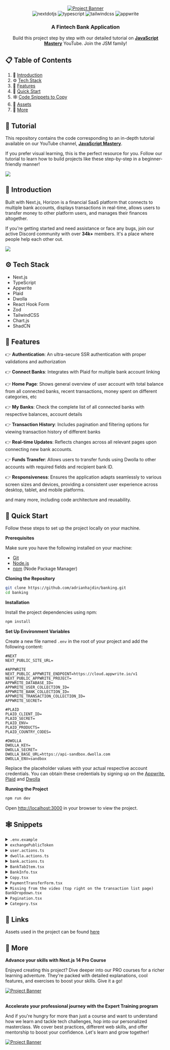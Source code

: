 <div align="center">
  <br />
    <a href="https://youtu.be/PuOVqP_cjkE?feature=shared" target="_blank">
      <img src="https://github.com/adrianhajdin/banking/assets/151519281/3c03519c-7ebd-4539-b598-49e63d1770b4" alt="Project Banner">
    </a>
  <br />
  
  <div>
    <img src="https://img.shields.io/badge/-Next_JS-black?style=for-the-badge&logoColor=white&logo=nextdotjs&color=000000" alt="nextdotjs" />
    <img src="https://img.shields.io/badge/-TypeScript-black?style=for-the-badge&logoColor=white&logo=typescript&color=3178C6" alt="typescript" />
    <img src="https://img.shields.io/badge/-Tailwind_CSS-black?style=for-the-badge&logoColor=white&logo=tailwindcss&color=06B6D4" alt="tailwindcss" />
    <img src="https://img.shields.io/badge/-Appwrite-black?style=for-the-badge&logoColor=white&logo=appwrite&color=FD366E" alt="appwrite" />
  </div>

  <h3 align="center">A Fintech Bank Application</h3>

   <div align="center">
     Build this project step by step with our detailed tutorial on <a href="https://www.youtube.com/@javascriptmastery/videos" target="_blank"><b>JavaScript Mastery</b></a> YouTube. Join the JSM family!
    </div>
</div>

## 📋 <a name="table">Table of Contents</a>

1. 🤖 [Introduction](#introduction)
2. ⚙️ [Tech Stack](#tech-stack)
3. 🔋 [Features](#features)
4. 🤸 [Quick Start](#quick-start)
5. 🕸️ [Code Snippets to Copy](#snippets)
6. 🔗 [Assets](#links)
7. 🚀 [More](#more)

## 🚨 Tutorial

This repository contains the code corresponding to an in-depth tutorial available on our YouTube channel, <a href="https://www.youtube.com/@javascriptmastery/videos" target="_blank"><b>JavaScript Mastery</b></a>. 

If you prefer visual learning, this is the perfect resource for you. Follow our tutorial to learn how to build projects like these step-by-step in a beginner-friendly manner!

<a href="https://youtu.be/PuOVqP_cjkE?feature=shared" target="_blank"><img src="https://github.com/sujatagunale/EasyRead/assets/151519281/1736fca5-a031-4854-8c09-bc110e3bc16d" /></a>

## <a name="introduction">🤖 Introduction</a>

Built with Next.js, Horizon is a financial SaaS platform that connects to multiple bank accounts, displays transactions in real-time, allows users to transfer money to other platform users, and manages their finances altogether. 

If you're getting started and need assistance or face any bugs, join our active Discord community with over **34k+** members. It's a place where people help each other out.

<a href="https://discord.com/invite/n6EdbFJ" target="_blank"><img src="https://github.com/sujatagunale/EasyRead/assets/151519281/618f4872-1e10-42da-8213-1d69e486d02e" /></a>

## <a name="tech-stack">⚙️ Tech Stack</a>

- Next.js
- TypeScript
- Appwrite
- Plaid
- Dwolla
- React Hook Form
- Zod
- TailwindCSS
- Chart.js
- ShadCN

## <a name="features">🔋 Features</a>

👉 **Authentication**: An ultra-secure SSR authentication with proper validations and authorization

👉 **Connect Banks**: Integrates with Plaid for multiple bank account linking

👉 **Home Page**: Shows general overview of user account with total balance from all connected banks, recent transactions, money spent on different categories, etc

👉 **My Banks**: Check the complete list of all connected banks with respective balances, account details

👉 **Transaction History**: Includes pagination and filtering options for viewing transaction history of different banks

👉 **Real-time Updates**: Reflects changes across all relevant pages upon connecting new bank accounts.

👉 **Funds Transfer**: Allows users to transfer funds using Dwolla to other accounts with required fields and recipient bank ID.

👉 **Responsiveness**: Ensures the application adapts seamlessly to various screen sizes and devices, providing a consistent user experience across desktop, tablet, and mobile platforms.

and many more, including code architecture and reusability. 

## <a name="quick-start">🤸 Quick Start</a>

Follow these steps to set up the project locally on your machine.

**Prerequisites**

Make sure you have the following installed on your machine:

- [Git](https://git-scm.com/)
- [Node.js](https://nodejs.org/en)
- [npm](https://www.npmjs.com/) (Node Package Manager)

**Cloning the Repository**

```bash
git clone https://github.com/adrianhajdin/banking.git
cd banking
```

**Installation**

Install the project dependencies using npm:

```bash
npm install
```

**Set Up Environment Variables**

Create a new file named `.env` in the root of your project and add the following content:

```env
#NEXT
NEXT_PUBLIC_SITE_URL=

#APPWRITE
NEXT_PUBLIC_APPWRITE_ENDPOINT=https://cloud.appwrite.io/v1
NEXT_PUBLIC_APPWRITE_PROJECT=
APPWRITE_DATABASE_ID=
APPWRITE_USER_COLLECTION_ID=
APPWRITE_BANK_COLLECTION_ID=
APPWRITE_TRANSACTION_COLLECTION_ID=
APPWRITE_SECRET=

#PLAID
PLAID_CLIENT_ID=
PLAID_SECRET=
PLAID_ENV=
PLAID_PRODUCTS=
PLAID_COUNTRY_CODES=

#DWOLLA
DWOLLA_KEY=
DWOLLA_SECRET=
DWOLLA_BASE_URL=https://api-sandbox.dwolla.com
DWOLLA_ENV=sandbox

```

Replace the placeholder values with your actual respective account credentials. You can obtain these credentials by signing up on the [Appwrite](https://appwrite.io/?utm_source=youtube&utm_content=reactnative&ref=JSmastery), [Plaid](https://plaid.com/) and [Dwolla](https://www.dwolla.com/)

**Running the Project**

```bash
npm run dev
```

Open [http://localhost:3000](http://localhost:3000) in your browser to view the project.

## <a name="snippets">🕸️ Snippets</a>

<details>
<summary><code>.env.example</code></summary>

```env
#NEXT
NEXT_PUBLIC_SITE_URL=

#APPWRITE
NEXT_PUBLIC_APPWRITE_ENDPOINT=https://cloud.appwrite.io/v1
NEXT_PUBLIC_APPWRITE_PROJECT=
APPWRITE_DATABASE_ID=
APPWRITE_USER_COLLECTION_ID=
APPWRITE_BANK_COLLECTION_ID=
APPWRITE_TRANSACTION_COLLECTION_ID=
APPWRITE_SECRET=

#PLAID
PLAID_CLIENT_ID=
PLAID_SECRET=
PLAID_ENV=sandbox
PLAID_PRODUCTS=auth,transactions,identity
PLAID_COUNTRY_CODES=US,CA

#DWOLLA
DWOLLA_KEY=
DWOLLA_SECRET=
DWOLLA_BASE_URL=https://api-sandbox.dwolla.com
DWOLLA_ENV=sandbox
```

</details>

<details>
<summary><code>exchangePublicToken</code></summary>

```typescript
// This function exchanges a public token for an access token and item ID
export const exchangePublicToken = async ({
  publicToken,
  user,
}: exchangePublicTokenProps) => {
  try {
    // Exchange public token for access token and item ID
    const response = await plaidClient.itemPublicTokenExchange({
      public_token: publicToken,
    });

    const accessToken = response.data.access_token;
    const itemId = response.data.item_id;

    // Get account information from Plaid using the access token
    const accountsResponse = await plaidClient.accountsGet({
      access_token: accessToken,
    });

    const accountData = accountsResponse.data.accounts[0];

    // Create a processor token for Dwolla using the access token and account ID
    const request: ProcessorTokenCreateRequest = {
      access_token: accessToken,
      account_id: accountData.account_id,
      processor: "dwolla" as ProcessorTokenCreateRequestProcessorEnum,
    };

    const processorTokenResponse =
      await plaidClient.processorTokenCreate(request);
    const processorToken = processorTokenResponse.data.processor_token;

    // Create a funding source URL for the account using the Dwolla customer ID, processor token, and bank name
    const fundingSourceUrl = await addFundingSource({
      dwollaCustomerId: user.dwollaCustomerId,
      processorToken,
      bankName: accountData.name,
    });

    // If the funding source URL is not created, throw an error
    if (!fundingSourceUrl) throw Error;

    // Create a bank account using the user ID, item ID, account ID, access token, funding source URL, and sharable ID
    await createBankAccount({
      userId: user.$id,
      bankId: itemId,
      accountId: accountData.account_id,
      accessToken,
      fundingSourceUrl,
      sharableId: encryptId(accountData.account_id),
    });

    // Revalidate the path to reflect the changes
    revalidatePath("/");

    // Return a success message
    return parseStringify({
      publicTokenExchange: "complete",
    });
  } catch (error) {
    // Log any errors that occur during the process
    console.error("An error occurred while creating exchanging token:", error);
  }
};
```

</details>

<details>
<summary><code>user.actions.ts</code></summary>

```typescript
"use server";

import { revalidatePath } from "next/cache";
import { cookies } from "next/headers";
import { ID, Query } from "node-appwrite";
import {
  CountryCode,
  ProcessorTokenCreateRequest,
  ProcessorTokenCreateRequestProcessorEnum,
  Products,
} from "plaid";

import { plaidClient } from "@/lib/plaid.config";
import {
  parseStringify,
  extractCustomerIdFromUrl,
  encryptId,
} from "@/lib/utils";

import { createAdminClient, createSessionClient } from "../appwrite.config";

import { addFundingSource, createDwollaCustomer } from "./dwolla.actions";

const {
  APPWRITE_DATABASE_ID: DATABASE_ID,
  APPWRITE_USER_COLLECTION_ID: USER_COLLECTION_ID,
  APPWRITE_BANK_COLLECTION_ID: BANK_COLLECTION_ID,
} = process.env;

export const signUp = async ({ password, ...userData }: SignUpParams) => {
  let newUserAccount;

  try {
    // create appwrite user
    const { database, account } = await createAdminClient();
    newUserAccount = await account.create(
      ID.unique(),
      userData.email,
      password,
      `${userData.firstName} ${userData.lastName}`
    );

    if (!newUserAccount) throw new Error("Error creating user");

    // create dwolla customer
    const dwollaCustomerUrl = await createDwollaCustomer({
      ...userData,
      type: "personal",
    });

    if (!dwollaCustomerUrl) throw new Error("Error creating dwolla customer");
    const dwollaCustomerId = extractCustomerIdFromUrl(dwollaCustomerUrl);

    const newUser = await database.createDocument(
      DATABASE_ID!,
      USER_COLLECTION_ID!,
      ID.unique(),
      {
        ...userData,
        userId: newUserAccount.$id,
        dwollaCustomerUrl,
        dwollaCustomerId,
      }
    );

    const session = await account.createEmailPasswordSession(
      userData.email,
      password
    );

    cookies().set("appwrite-session", session.secret, {
      path: "/",
      httpOnly: true,
      sameSite: "strict",
      secure: true,
    });

    return parseStringify(newUser);
  } catch (error) {
    console.error("Error", error);

    // check if account has been created, if so, delete it
    if (newUserAccount?.$id) {
      const { user } = await createAdminClient();
      await user.delete(newUserAccount?.$id);
    }

    return null;
  }
};

export const signIn = async ({ email, password }: signInProps) => {
  try {
    const { account } = await createAdminClient();
    const session = await account.createEmailPasswordSession(email, password);

    cookies().set("appwrite-session", session.secret, {
      path: "/",
      httpOnly: true,
      sameSite: "strict",
      secure: true,
    });

    const user = await getUserInfo({ userId: session.userId });

    return parseStringify(user);
  } catch (error) {
    console.error("Error", error);
    return null;
  }
};

export const getLoggedInUser = async () => {
  try {
    const { account } = await createSessionClient();
    const result = await account.get();

    const user = await getUserInfo({ userId: result.$id });

    return parseStringify(user);
  } catch (error) {
    console.error("Error", error);
    return null;
  }
};

// CREATE PLAID LINK TOKEN
export const createLinkToken = async (user: User) => {
  try {
    const tokeParams = {
      user: {
        client_user_id: user.$id,
      },
      client_name: user.firstName + user.lastName,
      products: ["auth"] as Products[],
      language: "en",
      country_codes: ["US"] as CountryCode[],
    };

    const response = await plaidClient.linkTokenCreate(tokeParams);

    return parseStringify({ linkToken: response.data.link_token });
  } catch (error) {
    console.error(
      "An error occurred while creating a new Horizon user:",
      error
    );
  }
};

// EXCHANGE PLAID PUBLIC TOKEN
// This function exchanges a public token for an access token and item ID
export const exchangePublicToken = async ({
  publicToken,
  user,
}: exchangePublicTokenProps) => {
  try {
    // Exchange public token for access token and item ID
    const response = await plaidClient.itemPublicTokenExchange({
      public_token: publicToken,
    });

    const accessToken = response.data.access_token;
    const itemId = response.data.item_id;

    // Get account information from Plaid using the access token
    const accountsResponse = await plaidClient.accountsGet({
      access_token: accessToken,
    });

    const accountData = accountsResponse.data.accounts[0];

    // Create a processor token for Dwolla using the access token and account ID
    const request: ProcessorTokenCreateRequest = {
      access_token: accessToken,
      account_id: accountData.account_id,
      processor: "dwolla" as ProcessorTokenCreateRequestProcessorEnum,
    };

    const processorTokenResponse =
      await plaidClient.processorTokenCreate(request);
    const processorToken = processorTokenResponse.data.processor_token;

    // Create a funding source URL for the account using the Dwolla customer ID, processor token, and bank name
    const fundingSourceUrl = await addFundingSource({
      dwollaCustomerId: user.dwollaCustomerId,
      processorToken,
      bankName: accountData.name,
    });

    // If the funding source URL is not created, throw an error
    if (!fundingSourceUrl) throw Error;

    // Create a bank account using the user ID, item ID, account ID, access token, funding source URL, and sharable ID
    await createBankAccount({
      userId: user.$id,
      bankId: itemId,
      accountId: accountData.account_id,
      accessToken,
      fundingSourceUrl,
      sharableId: encryptId(accountData.account_id),
    });

    // Revalidate the path to reflect the changes
    revalidatePath("/");

    // Return a success message
    return parseStringify({
      publicTokenExchange: "complete",
    });
  } catch (error) {
    // Log any errors that occur during the process
    console.error("An error occurred while creating exchanging token:", error);
  }
};

export const getUserInfo = async ({ userId }: getUserInfoProps) => {
  try {
    const { database } = await createAdminClient();

    const user = await database.listDocuments(
      DATABASE_ID!,
      USER_COLLECTION_ID!,
      [Query.equal("userId", [userId])]
    );

    if (user.total !== 1) return null;

    return parseStringify(user.documents[0]);
  } catch (error) {
    console.error("Error", error);
    return null;
  }
};

export const createBankAccount = async ({
  accessToken,
  userId,
  accountId,
  bankId,
  fundingSourceUrl,
  sharableId,
}: createBankAccountProps) => {
  try {
    const { database } = await createAdminClient();

    const bankAccount = await database.createDocument(
      DATABASE_ID!,
      BANK_COLLECTION_ID!,
      ID.unique(),
      {
        accessToken,
        userId,
        accountId,
        bankId,
        fundingSourceUrl,
        sharableId,
      }
    );

    return parseStringify(bankAccount);
  } catch (error) {
    console.error("Error", error);
    return null;
  }
};

// get user bank accounts
export const getBanks = async ({ userId }: getBanksProps) => {
  try {
    const { database } = await createAdminClient();

    const banks = await database.listDocuments(
      DATABASE_ID!,
      BANK_COLLECTION_ID!,
      [Query.equal("userId", [userId])]
    );

    return parseStringify(banks.documents);
  } catch (error) {
    console.error("Error", error);
    return null;
  }
};

// get specific bank from bank collection by document id
export const getBank = async ({ documentId }: getBankProps) => {
  try {
    const { database } = await createAdminClient();

    const bank = await database.listDocuments(
      DATABASE_ID!,
      BANK_COLLECTION_ID!,
      [Query.equal("$id", [documentId])]
    );

    if (bank.total !== 1) return null;

    return parseStringify(bank.documents[0]);
  } catch (error) {
    console.error("Error", error);
    return null;
  }
};

// get specific bank from bank collection by account id
export const getBankByAccountId = async ({
  accountId,
}: getBankByAccountIdProps) => {
  try {
    const { database } = await createAdminClient();

    const bank = await database.listDocuments(
      DATABASE_ID!,
      BANK_COLLECTION_ID!,
      [Query.equal("accountId", [accountId])]
    );

    if (bank.total !== 1) return null;

    return parseStringify(bank.documents[0]);
  } catch (error) {
    console.error("Error", error);
    return null;
  }
};
```
  
</details>

<details>
<summary><code>dwolla.actions.ts</code></summary>

```typescript
"use server";

import { Client } from "dwolla-v2";

const getEnvironment = (): "production" | "sandbox" => {
  const environment = process.env.DWOLLA_ENV as string;

  switch (environment) {
    case "sandbox":
      return "sandbox";
    case "production":
      return "production";
    default:
      throw new Error(
        "Dwolla environment should either be set to `sandbox` or `production`"
      );
  }
};

const dwollaClient = new Client({
  environment: getEnvironment(),
  key: process.env.DWOLLA_KEY as string,
  secret: process.env.DWOLLA_SECRET as string,
});

// Create a Dwolla Funding Source using a Plaid Processor Token
export const createFundingSource = async (
  options: CreateFundingSourceOptions
) => {
  try {
    return await dwollaClient
      .post(`customers/${options.customerId}/funding-sources`, {
        name: options.fundingSourceName,
        plaidToken: options.plaidToken,
      })
      .then((res) => res.headers.get("location"));
  } catch (err) {
    console.error("Creating a Funding Source Failed: ", err);
  }
};

export const createOnDemandAuthorization = async () => {
  try {
    const onDemandAuthorization = await dwollaClient.post(
      "on-demand-authorizations"
    );
    const authLink = onDemandAuthorization.body._links;
    return authLink;
  } catch (err) {
    console.error("Creating an On Demand Authorization Failed: ", err);
  }
};

export const createDwollaCustomer = async (
  newCustomer: NewDwollaCustomerParams
) => {
  try {
    return await dwollaClient
      .post("customers", newCustomer)
      .then((res) => res.headers.get("location"));
  } catch (err) {
    console.error("Creating a Dwolla Customer Failed: ", err);
  }
};

export const createTransfer = async ({
  sourceFundingSourceUrl,
  destinationFundingSourceUrl,
  amount,
}: TransferParams) => {
  try {
    const requestBody = {
      _links: {
        source: {
          href: sourceFundingSourceUrl,
        },
        destination: {
          href: destinationFundingSourceUrl,
        },
      },
      amount: {
        currency: "USD",
        value: amount,
      },
    };
    return await dwollaClient
      .post("transfers", requestBody)
      .then((res) => res.headers.get("location"));
  } catch (err) {
    console.error("Transfer fund failed: ", err);
  }
};

export const addFundingSource = async ({
  dwollaCustomerId,
  processorToken,
  bankName,
}: AddFundingSourceParams) => {
  try {
    // create dwolla auth link
    const dwollaAuthLinks = await createOnDemandAuthorization();

    // add funding source to the dwolla customer & get the funding source url
    const fundingSourceOptions = {
      customerId: dwollaCustomerId,
      fundingSourceName: bankName,
      plaidToken: processorToken,
      _links: dwollaAuthLinks,
    };
    return await createFundingSource(fundingSourceOptions);
  } catch (err) {
    console.error("Transfer fund failed: ", err);
  }
};
```

</details>

<details>
<summary><code>bank.actions.ts</code></summary>

```typescript
"use server";

import {
  ACHClass,
  CountryCode,
  TransferAuthorizationCreateRequest,
  TransferCreateRequest,
  TransferNetwork,
  TransferType,
} from "plaid";

import { plaidClient } from "../plaid.config";
import { parseStringify } from "../utils";

import { getTransactionsByBankId } from "./transaction.actions";
import { getBanks, getBank } from "./user.actions";

// Get multiple bank accounts
export const getAccounts = async ({ userId }: getAccountsProps) => {
  try {
    // get banks from db
    const banks = await getBanks({ userId });

    const accounts = await Promise.all(
      banks?.map(async (bank: Bank) => {
        // get each account info from plaid
        const accountsResponse = await plaidClient.accountsGet({
          access_token: bank.accessToken,
        });
        const accountData = accountsResponse.data.accounts[0];

        // get institution info from plaid
        const institution = await getInstitution({
          institutionId: accountsResponse.data.item.institution_id!,
        });

        const account = {
          id: accountData.account_id,
          availableBalance: accountData.balances.available!,
          currentBalance: accountData.balances.current!,
          institutionId: institution.institution_id,
          name: accountData.name,
          officialName: accountData.official_name,
          mask: accountData.mask!,
          type: accountData.type as string,
          subtype: accountData.subtype! as string,
          appwriteItemId: bank.$id,
          sharableId: bank.sharableId,
        };

        return account;
      })
    );

    const totalBanks = accounts.length;
    const totalCurrentBalance = accounts.reduce((total, account) => {
      return total + account.currentBalance;
    }, 0);

    return parseStringify({ data: accounts, totalBanks, totalCurrentBalance });
  } catch (error) {
    console.error("An error occurred while getting the accounts:", error);
  }
};

// Get one bank account
export const getAccount = async ({ appwriteItemId }: getAccountProps) => {
  try {
    // get bank from db
    const bank = await getBank({ documentId: appwriteItemId });

    // get account info from plaid
    const accountsResponse = await plaidClient.accountsGet({
      access_token: bank.accessToken,
    });
    const accountData = accountsResponse.data.accounts[0];

    // get transfer transactions from appwrite
    const transferTransactionsData = await getTransactionsByBankId({
      bankId: bank.$id,
    });

    const transferTransactions = transferTransactionsData.documents.map(
      (transferData: Transaction) => ({
        id: transferData.$id,
        name: transferData.name!,
        amount: transferData.amount!,
        date: transferData.$createdAt,
        paymentChannel: transferData.channel,
        category: transferData.category,
        type: transferData.senderBankId === bank.$id ? "debit" : "credit",
      })
    );

    // get institution info from plaid
    const institution = await getInstitution({
      institutionId: accountsResponse.data.item.institution_id!,
    });

    const transactions = await getTransactions({
      accessToken: bank?.accessToken,
    });

    const account = {
      id: accountData.account_id,
      availableBalance: accountData.balances.available!,
      currentBalance: accountData.balances.current!,
      institutionId: institution.institution_id,
      name: accountData.name,
      officialName: accountData.official_name,
      mask: accountData.mask!,
      type: accountData.type as string,
      subtype: accountData.subtype! as string,
      appwriteItemId: bank.$id,
    };

    // sort transactions by date such that the most recent transaction is first
    const allTransactions = [...transactions, ...transferTransactions].sort(
      (a, b) => new Date(b.date).getTime() - new Date(a.date).getTime()
    );

    return parseStringify({
      data: account,
      transactions: allTransactions,
    });
  } catch (error) {
    console.error("An error occurred while getting the account:", error);
  }
};

// Get bank info
export const getInstitution = async ({
  institutionId,
}: getInstitutionProps) => {
  try {
    const institutionResponse = await plaidClient.institutionsGetById({
      institution_id: institutionId,
      country_codes: ["US"] as CountryCode[],
    });

    const intitution = institutionResponse.data.institution;

    return parseStringify(intitution);
  } catch (error) {
    console.error("An error occurred while getting the accounts:", error);
  }
};

// Get transactions
export const getTransactions = async ({
  accessToken,
}: getTransactionsProps) => {
  let hasMore = true;
  let transactions: any = [];

  try {
    // Iterate through each page of new transaction updates for item
    while (hasMore) {
      const response = await plaidClient.transactionsSync({
        access_token: accessToken,
      });

      const data = response.data;

      transactions = response.data.added.map((transaction) => ({
        id: transaction.transaction_id,
        name: transaction.name,
        paymentChannel: transaction.payment_channel,
        type: transaction.payment_channel,
        accountId: transaction.account_id,
        amount: transaction.amount,
        pending: transaction.pending,
        category: transaction.category ? transaction.category[0] : "",
        date: transaction.date,
        image: transaction.logo_url,
      }));

      hasMore = data.has_more;
    }

    return parseStringify(transactions);
  } catch (error) {
    console.error("An error occurred while getting the accounts:", error);
  }
};

// Create Transfer
export const createTransfer = async () => {
  const transferAuthRequest: TransferAuthorizationCreateRequest = {
    access_token: "access-sandbox-cddd20c1-5ba8-4193-89f9-3a0b91034c25",
    account_id: "Zl8GWV1jqdTgjoKnxQn1HBxxVBanm5FxZpnQk",
    funding_account_id: "442d857f-fe69-4de2-a550-0c19dc4af467",
    type: "credit" as TransferType,
    network: "ach" as TransferNetwork,
    amount: "10.00",
    ach_class: "ppd" as ACHClass,
    user: {
      legal_name: "Anne Charleston",
    },
  };
  try {
    const transferAuthResponse =
      await plaidClient.transferAuthorizationCreate(transferAuthRequest);
    const authorizationId = transferAuthResponse.data.authorization.id;

    const transferCreateRequest: TransferCreateRequest = {
      access_token: "access-sandbox-cddd20c1-5ba8-4193-89f9-3a0b91034c25",
      account_id: "Zl8GWV1jqdTgjoKnxQn1HBxxVBanm5FxZpnQk",
      description: "payment",
      authorization_id: authorizationId,
    };

    const responseCreateResponse = await plaidClient.transferCreate(
      transferCreateRequest
    );

    const transfer = responseCreateResponse.data.transfer;
    return parseStringify(transfer);
  } catch (error) {
    console.error(
      "An error occurred while creating transfer authorization:",
      error
    );
  }
};
```

</details>


<details>
<summary><code>BankTabItem.tsx</code></summary>

```typescript
"use client";

import { useSearchParams, useRouter } from "next/navigation";

import { cn, formUrlQuery } from "@/lib/utils";

export const BankTabItem = ({ account, appwriteItemId }: BankTabItemProps) => {
  const searchParams = useSearchParams();
  const router = useRouter();
  const isActive = appwriteItemId === account?.appwriteItemId;

  const handleBankChange = () => {
    const newUrl = formUrlQuery({
      params: searchParams.toString(),
      key: "id",
      value: account?.appwriteItemId,
    });
    router.push(newUrl, { scroll: false });
  };

  return (
    <div
      onClick={handleBankChange}
      className={cn(`banktab-item`, {
        " border-blue-600": isActive,
      })}
    >
      <p
        className={cn(`text-16 line-clamp-1 flex-1 font-medium text-gray-500`, {
          " text-blue-600": isActive,
        })}
      >
        {account.name}
      </p>
    </div>
  );
};
```

</details>

<details>
<summary><code>BankInfo.tsx</code></summary>

```typescript
"use client";

import Image from "next/image";
import { useSearchParams, useRouter } from "next/navigation";

import {
  cn,
  formUrlQuery,
  formatAmount,
  getAccountTypeColors,
} from "@/lib/utils";

const BankInfo = ({ account, appwriteItemId, type }: BankInfoProps) => {
  const router = useRouter();
  const searchParams = useSearchParams();

  const isActive = appwriteItemId === account?.appwriteItemId;

  const handleBankChange = () => {
    const newUrl = formUrlQuery({
      params: searchParams.toString(),
      key: "id",
      value: account?.appwriteItemId,
    });
    router.push(newUrl, { scroll: false });
  };

  const colors = getAccountTypeColors(account?.type as AccountTypes);

  return (
    <div
      onClick={handleBankChange}
      className={cn(`bank-info ${colors.bg}`, {
        "shadow-sm border-blue-700": type === "card" && isActive,
        "rounded-xl": type === "card",
        "hover:shadow-sm cursor-pointer": type === "card",
      })}
    >
      <figure
        className={`flex-center h-fit rounded-full bg-blue-100 ${colors.lightBg}`}
      >
        <Image
          src="/icons/connect-bank.svg"
          width={20}
          height={20}
          alt={account.subtype}
          className="m-2 min-w-5"
        />
      </figure>
      <div className="flex w-full flex-1 flex-col justify-center gap-1">
        <div className="bank-info_content">
          <h2
            className={`text-16 line-clamp-1 flex-1 font-bold text-blue-900 ${colors.title}`}
          >
            {account.name}
          </h2>
          {type === "full" && (
            <p
              className={`text-12 rounded-full px-3 py-1 font-medium text-blue-700 ${colors.subText} ${colors.lightBg}`}
            >
              {account.subtype}
            </p>
          )}
        </div>

        <p className={`text-16 font-medium text-blue-700 ${colors.subText}`}>
          {formatAmount(account.currentBalance)}
        </p>
      </div>
    </div>
  );
};

export default BankInfo;
```

</details>

<details>
<summary><code>Copy.tsx</code></summary>

```typescript
"use client";
import { useState } from "react";

import { Button } from "./ui/button";

const Copy = ({ title }: { title: string }) => {
  const [hasCopied, setHasCopied] = useState(false);

  const copyToClipboard = () => {
    navigator.clipboard.writeText(title);
    setHasCopied(true);

    setTimeout(() => {
      setHasCopied(false);
    }, 2000);
  };

  return (
    <Button
      data-state="closed"
      className="mt-3 flex max-w-[320px] gap-4"
      variant="secondary"
      onClick={copyToClipboard}
    >
      <p className="line-clamp-1 w-full max-w-full text-xs font-medium text-black-2">
        {title}
      </p>

      {!hasCopied ? (
        <svg
          xmlns="http://www.w3.org/2000/svg"
          width="24"
          height="24"
          viewBox="0 0 24 24"
          fill="none"
          stroke="currentColor"
          stroke-width="2"
          stroke-linecap="round"
          stroke-linejoin="round"
          className="mr-2 size-4"
        >
          <rect width="14" height="14" x="8" y="8" rx="2" ry="2"></rect>
          <path d="M4 16c-1.1 0-2-.9-2-2V4c0-1.1.9-2 2-2h10c1.1 0 2 .9 2 2"></path>
        </svg>
      ) : (
        <svg
          xmlns="http://www.w3.org/2000/svg"
          width="24"
          height="24"
          viewBox="0 0 24 24"
          fill="none"
          stroke="currentColor"
          stroke-width="2"
          stroke-linecap="round"
          stroke-linejoin="round"
          className="mr-2 size-4"
        >
          <polyline points="20 6 9 17 4 12"></polyline>
        </svg>
      )}
    </Button>
  );
};

export default Copy;
```

</details>

<details>
<summary><code>PaymentTransferForm.tsx</code></summary>

```typescript
"use client";

import { zodResolver } from "@hookform/resolvers/zod";
import { Loader2 } from "lucide-react";
import { useRouter } from "next/navigation";
import { useState } from "react";
import { useForm } from "react-hook-form";
import * as z from "zod";

import { createTransfer } from "@/lib/actions/dwolla.actions";
import { createTransaction } from "@/lib/actions/transaction.actions";
import { getBank, getBankByAccountId } from "@/lib/actions/user.actions";
import { decryptId } from "@/lib/utils";

import { BankDropdown } from "./bank/BankDropdown";
import { Button } from "./ui/button";
import {
  Form,
  FormControl,
  FormDescription,
  FormField,
  FormItem,
  FormLabel,
  FormMessage,
} from "./ui/form";
import { Input } from "./ui/input";
import { Textarea } from "./ui/textarea";

const formSchema = z.object({
  email: z.string().email("Invalid email address"),
  name: z.string().min(4, "Transfer note is too short"),
  amount: z.string().min(4, "Amount is too short"),
  senderBank: z.string().min(4, "Please select a valid bank account"),
  sharableId: z.string().min(8, "Please select a valid sharable Id"),
});

const PaymentTransferForm = ({ accounts }: PaymentTransferFormProps) => {
  const router = useRouter();
  const [isLoading, setIsLoading] = useState(false);

  const form = useForm<z.infer<typeof formSchema>>({
    resolver: zodResolver(formSchema),
    defaultValues: {
      name: "",
      email: "",
      amount: "",
      senderBank: "",
      sharableId: "",
    },
  });

  const submit = async (data: z.infer<typeof formSchema>) => {
    setIsLoading(true);

    try {
      const receiverAccountId = decryptId(data.sharableId);
      const receiverBank = await getBankByAccountId({
        accountId: receiverAccountId,
      });
      const senderBank = await getBank({ documentId: data.senderBank });

      const transferParams = {
        sourceFundingSourceUrl: senderBank.fundingSourceUrl,
        destinationFundingSourceUrl: receiverBank.fundingSourceUrl,
        amount: data.amount,
      };
      // create transfer
      const transfer = await createTransfer(transferParams);

      // create transfer transaction
      if (transfer) {
        const transaction = {
          name: data.name,
          amount: data.amount,
          senderId: senderBank.userId.$id,
          senderBankId: senderBank.$id,
          receiverId: receiverBank.userId.$id,
          receiverBankId: receiverBank.$id,
          email: data.email,
        };

        const newTransaction = await createTransaction(transaction);

        if (newTransaction) {
          form.reset();
          router.push("/");
        }
      }
    } catch (error) {
      console.error("Submitting create transfer request failed: ", error);
    }

    setIsLoading(false);
  };

  return (
    <Form {...form}>
      <form onSubmit={form.handleSubmit(submit)} className="flex flex-col">
        <FormField
          control={form.control}
          name="senderBank"
          render={() => (
            <FormItem className="border-t border-gray-200">
              <div className="payment-transfer_form-item pb-6 pt-5">
                <div className="payment-transfer_form-content">
                  <FormLabel className="text-14 font-medium text-gray-700">
                    Select Source Bank
                  </FormLabel>
                  <FormDescription className="text-12 font-normal text-gray-600">
                    Select the bank account you want to transfer funds from
                  </FormDescription>
                </div>
                <div className="flex w-full flex-col">
                  <FormControl>
                    <BankDropdown
                      accounts={accounts}
                      setValue={form.setValue}
                      otherStyles="!w-full"
                    />
                  </FormControl>
                  <FormMessage className="text-12 text-red-500" />
                </div>
              </div>
            </FormItem>
          )}
        />

        <FormField
          control={form.control}
          name="name"
          render={({ field }) => (
            <FormItem className="border-t border-gray-200">
              <div className="payment-transfer_form-item pb-6 pt-5">
                <div className="payment-transfer_form-content">
                  <FormLabel className="text-14 font-medium text-gray-700">
                    Transfer Note (Optional)
                  </FormLabel>
                  <FormDescription className="text-12 font-normal text-gray-600">
                    Please provide any additional information or instructions
                    related to the transfer
                  </FormDescription>
                </div>
                <div className="flex w-full flex-col">
                  <FormControl>
                    <Textarea
                      placeholder="Write a short note here"
                      className="input-class"
                      {...field}
                    />
                  </FormControl>
                  <FormMessage className="text-12 text-red-500" />
                </div>
              </div>
            </FormItem>
          )}
        />

        <div className="payment-transfer_form-details">
          <h2 className="text-18 font-semibold text-gray-900">
            Bank account details
          </h2>
          <p className="text-16 font-normal text-gray-600">
            Enter the bank account details of the recipient
          </p>
        </div>

        <FormField
          control={form.control}
          name="email"
          render={({ field }) => (
            <FormItem className="border-t border-gray-200">
              <div className="payment-transfer_form-item py-5">
                <FormLabel className="text-14 w-full max-w-[280px] font-medium text-gray-700">
                  Recipient&apos;s Email Address
                </FormLabel>
                <div className="flex w-full flex-col">
                  <FormControl>
                    <Input
                      placeholder="ex: johndoe@gmail.com"
                      className="input-class"
                      {...field}
                    />
                  </FormControl>
                  <FormMessage className="text-12 text-red-500" />
                </div>
              </div>
            </FormItem>
          )}
        />

        <FormField
          control={form.control}
          name="sharableId"
          render={({ field }) => (
            <FormItem className="border-t border-gray-200">
              <div className="payment-transfer_form-item pb-5 pt-6">
                <FormLabel className="text-14 w-full max-w-[280px] font-medium text-gray-700">
                  Receiver&apos;s Plaid Sharable Id
                </FormLabel>
                <div className="flex w-full flex-col">
                  <FormControl>
                    <Input
                      placeholder="Enter the public account number"
                      className="input-class"
                      {...field}
                    />
                  </FormControl>
                  <FormMessage className="text-12 text-red-500" />
                </div>
              </div>
            </FormItem>
          )}
        />

        <FormField
          control={form.control}
          name="amount"
          render={({ field }) => (
            <FormItem className="border-y border-gray-200">
              <div className="payment-transfer_form-item py-5">
                <FormLabel className="text-14 w-full max-w-[280px] font-medium text-gray-700">
                  Amount
                </FormLabel>
                <div className="flex w-full flex-col">
                  <FormControl>
                    <Input
                      placeholder="ex: 5.00"
                      className="input-class"
                      {...field}
                    />
                  </FormControl>
                  <FormMessage className="text-12 text-red-500" />
                </div>
              </div>
            </FormItem>
          )}
        />

        <div className="payment-transfer_btn-box">
          <Button type="submit" className="payment-transfer_btn">
            {isLoading ? (
              <>
                <Loader2 size={20} className="animate-spin" /> &nbsp; Sending...
              </>
            ) : (
              "Transfer Funds"
            )}
          </Button>
        </div>
      </form>
    </Form>
  );
};

export default PaymentTransferForm;
```

</details>

<details>
<summary><code>Missing from the video (top right on the transaction list page) BankDropdown.tsx</code></summary>

```typescript
"use client";

import Image from "next/image";
import { useSearchParams, useRouter } from "next/navigation";
import { useState } from "react";

import {
  Select,
  SelectContent,
  SelectGroup,
  SelectItem,
  SelectLabel,
  SelectTrigger,
} from "@/components/ui/select";
import { formUrlQuery, formatAmount } from "@/lib/utils";

export const BankDropdown = ({
  accounts = [],
  setValue,
  otherStyles,
}: BankDropdownProps) => {
  const searchParams = useSearchParams();
  const router = useRouter();
  const [selected, setSeclected] = useState(accounts[0]);

  const handleBankChange = (id: string) => {
    const account = accounts.find((account) => account.appwriteItemId === id)!;

    setSeclected(account);
    const newUrl = formUrlQuery({
      params: searchParams.toString(),
      key: "id",
      value: id,
    });
    router.push(newUrl, { scroll: false });

    if (setValue) {
      setValue("senderBank", id);
    }
  };

  return (
    <Select
      defaultValue={selected.id}
      onValueChange={(value) => handleBankChange(value)}
    >
      <SelectTrigger
        className={`flex w-full gap-3 md:w-[300px] ${otherStyles}`}
      >
        <Image
          src="icons/credit-card.svg"
          width={20}
          height={20}
          alt="account"
        />
        <p className="line-clamp-1 w-full text-left">{selected.name}</p>
      </SelectTrigger>
      <SelectContent
        className={`w-full md:w-[300px] ${otherStyles}`}
        align="end"
      >
        <SelectGroup>
          <SelectLabel className="py-2 font-normal text-gray-500">
            Select a bank to display
          </SelectLabel>
          {accounts.map((account: Account) => (
            <SelectItem
              key={account.id}
              value={account.appwriteItemId}
              className="cursor-pointer border-t"
            >
              <div className="flex flex-col ">
                <p className="text-16 font-medium">{account.name}</p>
                <p className="text-14 font-medium text-blue-600">
                  {formatAmount(account.currentBalance)}
                </p>
              </div>
            </SelectItem>
          ))}
        </SelectGroup>
      </SelectContent>
    </Select>
  );
};
```
  
</details>

<details>
<summary><code>Pagination.tsx</code></summary>

```typescript
"use client";

import Image from "next/image";
import { useRouter, useSearchParams } from "next/navigation";

import { Button } from "@/components/ui/button";
import { formUrlQuery } from "@/lib/utils";

export const Pagination = ({ page, totalPages }: PaginationProps) => {
  const router = useRouter();
  const searchParams = useSearchParams()!;

  const handleNavigation = (type: "prev" | "next") => {
    const pageNumber = type === "prev" ? page - 1 : page + 1;

    const newUrl = formUrlQuery({
      params: searchParams.toString(),
      key: "page",
      value: pageNumber.toString(),
    });

    router.push(newUrl, { scroll: false });
  };

  return (
    <div className="flex justify-between gap-3">
      <Button
        size="lg"
        variant="ghost"
        className="p-0 hover:bg-transparent"
        onClick={() => handleNavigation("prev")}
        disabled={Number(page) <= 1}
      >
        <Image
          src="/icons/arrow-left.svg"
          alt="arrow"
          width={20}
          height={20}
          className="mr-2"
        />
        Prev
      </Button>
      <p className="text-14 flex items-center px-2">
        {page} / {totalPages}
      </p>
      <Button
        size="lg"
        variant="ghost"
        className="p-0 hover:bg-transparent"
        onClick={() => handleNavigation("next")}
        disabled={Number(page) >= totalPages}
      >
        Next
        <Image
          src="/icons/arrow-left.svg"
          alt="arrow"
          width={20}
          height={20}
          className="ml-2 -scale-x-100"
        />
      </Button>
    </div>
  );
};
```

</details>

<details>
<summary><code>Category.tsx</code></summary>

```typescript
import Image from "next/image";

import { topCategoryStyles } from "@/constants";
import { cn } from "@/lib/utils";

import { Progress } from "./ui/progress";

export const Category = ({ category }: CategoryProps) => {
  const {
    bg,
    circleBg,
    text: { main, count },
    progress: { bg: progressBg, indicator },
    icon,
  } = topCategoryStyles[category.name as keyof typeof topCategoryStyles] ||
  topCategoryStyles.default;

  return (
    <div className={cn("gap-[18px] flex p-4 rounded-xl", bg)}>
      <figure className={cn("flex-center size-10 rounded-full", circleBg)}>
        <Image src={icon} width={20} height={20} alt={category.name} />
      </figure>
      <div className="flex w-full flex-1 flex-col gap-2">
        <div className="text-14 flex justify-between">
          <h2 className={cn("font-medium", main)}>{category.name}</h2>
          <h3 className={cn("font-normal", count)}>{category.count}</h3>
        </div>
        <Progress
          value={(category.count / category.totalCount) * 100}
          className={cn("h-2 w-full", progressBg)}
          indicatorClassName={cn("h-2 w-full", indicator)}
        />
      </div>
    </div>
  );
};
```

</details>

## <a name="links">🔗 Links</a>

Assets used in the project can be found [here](https://drive.google.com/file/d/1TVhdnD97LajGsyaiNa6sDs-ap-z1oerA/view?usp=sharing)

## <a name="more">🚀 More</a>

**Advance your skills with Next.js 14 Pro Course**

Enjoyed creating this project? Dive deeper into our PRO courses for a richer learning adventure. They're packed with detailed explanations, cool features, and exercises to boost your skills. Give it a go!

<a href="https://jsmastery.pro/next14" target="_blank">
<img src="https://github.com/sujatagunale/EasyRead/assets/151519281/557837ce-f612-4530-ab24-189e75133c71" alt="Project Banner">
</a>

<br />
<br />

**Accelerate your professional journey with the Expert Training program**

And if you're hungry for more than just a course and want to understand how we learn and tackle tech challenges, hop into our personalized masterclass. We cover best practices, different web skills, and offer mentorship to boost your confidence. Let's learn and grow together!

<a href="https://www.jsmastery.pro/masterclass" target="_blank">
<img src="https://github.com/sujatagunale/EasyRead/assets/151519281/fed352ad-f27b-400d-9b8f-c7fe628acb84" alt="Project Banner">
</a>

#
